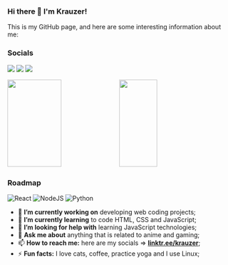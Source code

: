 ### Hi there 👋 I'm Krauzer!

This is my GitHub page, and here are some interesting information about me:

### Socials

[<img src="https://img.shields.io/badge/-LinkedIn-blue?style=for-the-badge&logo=&logoColor=white">](https://www.linkedin.com/in/pedro-krauzer-51103a101/)
[<img src="https://img.shields.io/badge/YouTube-red?style=for-the-badge&logo=&logoColor=white">](https://www.youtube.com/channel/UCfn9FO7CKhn6_Z1jw5NiF8A)
[<img src="https://img.shields.io/badge/LinkTree-green?style=for-the-badge&logo=&logoColor=white">](https://linktr.ee/pedrok94)

<div>
  <img width="49%" height="195px" src="https://github-readme-stats.vercel.app/api?username=Krauzer94&show_icons=true&theme=dark" />
  <img width="41%" height="195px" src="https://github-readme-stats.vercel.app/api/top-langs/?username=Krauzer94&layout=compact&show_icons=true&theme=dark" />
</div>

### Roadmap
![React](https://img.shields.io/badge/react-blue.svg?style=for-the-badge&logo=react&logoColor=black)
![NodeJS](https://img.shields.io/badge/node-green?style=for-the-badge&logo=node.js&logoColor=black)
![Python](https://img.shields.io/badge/python-red?style=for-the-badge&logo=python&logoColor=black)

- 🔭 **I’m currently working on** developing web coding projects;
- 🌱 **I’m currently learning** to code HTML, CSS and JavaScript;
- 🤔 **I’m looking for help with** learning JavaScript technologies;
- 💬 **Ask me about** anything that is related to anime and gaming;
- 📫 **How to reach me:** here are my socials => [**linktr.ee/krauzer**](https://linktr.ee/krauzer);
- ⚡ **Fun facts:** I love cats, coffee, practice yoga and I use Linux;
